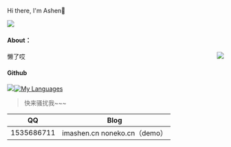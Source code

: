 Hi there, I'm Ashen👋

[![](https://img.shields.io/badge/Blog-@Ashen-green.svg)](https://imashen.cn/)

#### About：

懒了哎<img src="https://cdn.jsdelivr.net/gh/TaylorLottner/TaylorLottner@main/photo.png" align="right"/>

#### Github 

<img src="https://github-readme-stats.vercel.app/api?username=TaylorLottner&theme=synthwave&show_icons=true">[![My Languages](https://github-readme-stats.vercel.app/api/top-langs/?username=TaylorLottner&layout=compact&theme=synthwave&show_icons=true)](https://github.com/anuraghazra/github-readme-stats)

> 快来骚扰我~~~

|     QQ |  Blog |
| ------- | ------- |
| 1535686711| imashen.cn noneko.cn（demo）|
